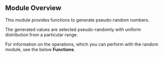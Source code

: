 ## Module Overview

This module provides functions to generate pseudo-random numbers.

The generated values are selected pseudo-randomly with uniform distribution from a particular range.

For information on the operations, which you can perform with the random module, see the below **Functions**.
